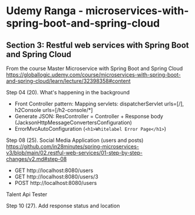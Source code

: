 # Udemy Ranga - microservices-with-spring-boot-and-spring-cloud
## Section 3: Restful web services with Spring Boot and Spring Cloud 
From the course Master Microservice with Spring Boot and Spring Cloud  
https://globallogic.udemy.com/course/microservices-with-spring-boot-and-spring-cloud/learn/lecture/32398358#content

Step 04 (20). What's happening in the background
- Front Controller pattern: Mapping servlets: dispatcherServlet urls=[/], h2Console urls=[/h2-console/*]
- Generate JSON: ResController = Controller + Response body (JacksonHttpMessageConvertersConfiguration)
- ErrorMvcAutoConfiguration (`<h1>Whitelabel Error Page</h1>`)

Step 08 (25). Social Media Application (users and posts)<br>
https://github.com/in28minutes/spring-microservices-v3/blob/main/02.restful-web-services/01-step-by-step-changes/v2.md#step-08

- GET http://localhost:8080/users
- GET http://localhost:8080/users/3
- POST http://localhost:8080/users

Talent Api Tester

Step 10 (27). Add response status and location